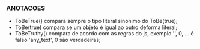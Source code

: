 ### ANOTACOES
- ToBeTrue() compara sempre o tipo literal sinonimo do ToBe(true);
- ToBe(true) compara se um objeto é igual ao outro deforma literal;
- ToBeTruthy() compara de acordo com as regras do js, exemplo '', 0, ... é falso 'any_text', 0 são verdadeiras;
